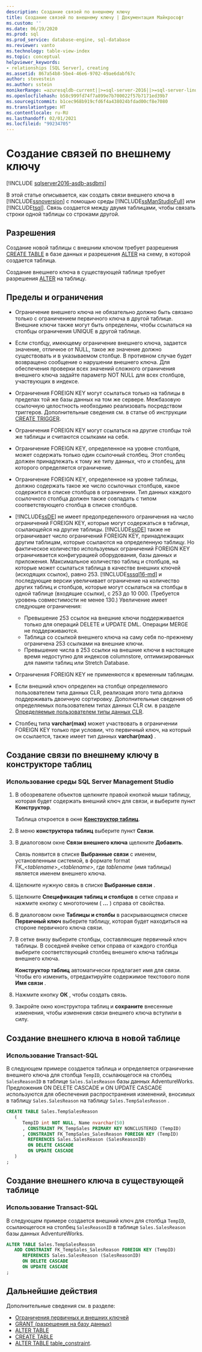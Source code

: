 ```yaml
---
description: Создание связей по внешнему ключу
title: Создание связей по внешнему ключу | Документация Майкрософт
ms.custom: ''
ms.date: 06/19/2020
ms.prod: sql
ms.prod_service: database-engine, sql-database
ms.reviewer: vanto
ms.technology: table-view-index
ms.topic: conceptual
helpviewer_keywords:
- relationships [SQL Server], creating
ms.assetid: 867a54b8-5be4-46e6-9702-49ae6dabf67c
author: stevestein
ms.author: sstein
monikerRange: =azuresqldb-current||>=sql-server-2016||>=sql-server-linux-2017||=azuresqldb-mi-current
ms.openlocfilehash: b58c999fd74f7a899e7b700022f57b7171ed39b7
ms.sourcegitcommit: b1cec968b919cfd6f4a438024bfdad00cf8e7080
ms.translationtype: HT
ms.contentlocale: ru-RU
ms.lasthandoff: 02/01/2021
ms.locfileid: "99234705"
---
```

# <a name="create-foreign-key-relationships"></a>Создание связей по внешнему ключу


[!INCLUDE [sqlserver2016-asdb-asdbmi](../../includes/applies-to-version/sqlserver2016-asdb-asdbmi.md)]

В этой статье описывается, как создать связи внешнего ключа в [!INCLUDE[ssnoversion](../../includes/ssnoversion-md.md)] с помощью среды [!INCLUDE[ssManStudioFull](../../includes/ssmanstudiofull-md.md)] или [!INCLUDE[tsql](../../includes/tsql-md.md)]. Связь создается между двумя таблицами, чтобы связать строки одной таблицы со строками другой.

## <a name="permissions"></a>Разрешения

Создание новой таблицы с внешним ключом требует разрешения [CREATE TABLE](../../t-sql/statements/create-table-transact-sql.md) в базе данных и разрешения [ALTER](../../t-sql/statements/alter-schema-transact-sql.md) на схему, в которой создается таблица.

Создание внешнего ключа в существующей таблице требует разрешения [ALTER](../../t-sql/statements/alter-table-transact-sql.md) на таблицу.

## <a name="limits-and-restrictions"></a><a name="BeforeYouBegin"></a> Пределы и ограничения

- Ограничение внешнего ключа не обязательно должно быть связано только с ограничением первичного ключа в другой таблице. Внешние ключи также могут быть определены, чтобы ссылаться на столбцы ограничения UNIQUE в другой таблице.
- Если столбцу, имеющему ограничение внешнего ключа, задается значение, отличное от NULL, такое же значение должно существовать и в указываемом столбце. В противном случае будет возвращено сообщение о нарушении внешнего ключа. Для обеспечения проверки всех значений сложного ограничения внешнего ключа задайте параметр NOT NULL для всех столбцов, участвующих в индексе.
- Ограничения FOREIGN KEY могут ссылаться только на таблицы в пределах той же базы данных на том же сервере. Межбазовую ссылочную целостность необходимо реализовать посредством триггеров. Дополнительные сведения см. в статье об инструкции [CREATE TRIGGER](../../t-sql/statements/create-trigger-transact-sql.md).
- Ограничения FOREIGN KEY могут ссылаться на другие столбцы той же таблицы и считаются ссылками на себя.
- Ограничение FOREIGN KEY, определенное на уровне столбцов, может содержать только один ссылочный столбец. Этот столбец должен принадлежать к тому же типу данных, что и столбец, для которого определяется ограничение.
- Ограничение FOREIGN KEY, определенное на уровне таблицы, должно содержать такое же число ссылочных столбцов, какое содержится в списке столбцов в ограничении. Тип данных каждого ссылочного столбца должен также совпадать с типом соответствующего столбца в списке столбцов.
- [!INCLUDE[ssDE](../../includes/ssde-md.md)] не имеет предопределенного ограничения на число ограничений FOREIGN KEY, которые могут содержаться в таблице, ссылающейся на другие таблицы. [!INCLUDE[ssDE](../../includes/ssde-md.md)] также не ограничивает число ограничений FOREIGN KEY, принадлежащих другим таблицам, которые ссылаются на определенную таблицу. Но фактическое количество используемых ограничений FOREIGN KEY ограничивается конфигурацией оборудования, базы данных и приложения. Максимальное количество таблиц и столбцов, на которые может ссылаться таблица в качестве внешних ключей (исходящих ссылок), равно 253. [!INCLUDE[sssql16-md](../../includes/sssql16-md.md)] и последующие версии увеличивает ограничение на количество других таблиц и столбцов, которые могут ссылаться на столбцы в одной таблице (входящие ссылки), с 253 до 10 000. (Требуется уровень совместимости не менее 130.) Увеличение имеет следующие ограничения:

  - Превышение 253 ссылок на внешние ключи поддерживается только для операций DELETE и UPDATE DML. Операции MERGE не поддерживаются.
  - Таблица со ссылкой внешнего ключа на саму себя по-прежнему ограничена 253 ссылками на внешние ключи.
  - Превышение числа в 253 ссылки на внешние ключи в настоящее время недоступно для индексов columnstore, оптимизированных для памяти таблиц или Stretch Database.

- Ограничения FOREIGN KEY не применяются к временным таблицам.
- Если внешний ключ определен на столбце определяемого пользователем типа данных CLR, реализация этого типа должна поддерживать двоичную сортировку. Дополнительные сведения об определяемых пользователем типах данных CLR см. в разделе [Определяемые пользователем типы данных CLR](../../relational-databases/clr-integration-database-objects-user-defined-types/clr-user-defined-types.md).
- Столбец типа **varchar(max)** может участвовать в ограничении FOREIGN KEY только при условии, что первичный ключ, на который он ссылается, также имеет тип данных **varchar(max)** .

## <a name="create-a-foreign-key-relationship-in-table-designer"></a>Создание связи по внешнему ключу в конструкторе таблиц

### <a name="using-sql-server-management-studio"></a>Использование среды SQL Server Management Studio

1. В обозревателе объектов щелкните правой кнопкой мыши таблицу, которая будет содержать внешний ключ для связи, и выберите пункт **Конструктор**.

   Таблица откроется в окне [**Конструктор таблиц**](../../ssms/visual-db-tools/design-tables-visual-database-tools.md).
2. В меню **конструктора таблиц** выберите пункт **Связи**.
3. В диалоговом окне **Связи внешнего ключа** щелкните **Добавить**.

   Связь появится в списке **Выбранные связи** с именем, установленным системой, в формате format FK_\<*tablename*>_\<*tablename*>, где *tablename* (имя таблицы) является именем внешнего ключа.
4. Щелкните нужную связь в списке **Выбранные связи** .
5. Щелкните **Спецификация таблиц и столбцов** в сетке справа и нажмите кнопку с многоточием ( **...** ) справа от свойства.
6. В диалоговом окне **Таблицы и столбы** в раскрывающемся списке **Первичный ключ** выберите таблицу, которая будет находиться на стороне первичного ключа связи.
7. В сетке внизу выберите столбцы, составляющие первичный ключ таблицы. В соседней ячейке сетки справа от каждого столбца выберите соответствующий столбец внешнего ключа таблицы внешнего ключа.

   **Конструктор таблиц** автоматически предлагает имя для связи. Чтобы его изменить, отредактируйте содержимое текстового поля **Имя связи** .
8. Нажмите кнопку **OК** , чтобы создать связь.
9. Закройте окно конструктора таблиц и **сохраните** внесенные изменения, чтобы изменения связи внешнего ключа вступили в силу.

## <a name="create-a-foreign-key-in-a-new-table"></a>Создание внешнего ключа в новой таблице

### <a name="using-transact-sql"></a>Использование Transact-SQL

В следующем примере создается таблица и определяется ограничение внешнего ключа для столбца `TempID`, ссылающегося на столбец `SalesReasonID` в таблице `Sales.SalesReason` базы данных AdventureWorks. Предложения ON DELETE CASCADE и ON UPDATE CASCADE используются для обеспечения распространения изменений, вносимых в таблицу `Sales.SalesReason` на таблицу `Sales.TempSalesReason` .    

```sql
CREATE TABLE Sales.TempSalesReason 
   (
      TempID int NOT NULL, Name nvarchar(50)
      , CONSTRAINT PK_TempSales PRIMARY KEY NONCLUSTERED (TempID)
      , CONSTRAINT FK_TempSales_SalesReason FOREIGN KEY (TempID)
        REFERENCES Sales.SalesReason (SalesReasonID)
        ON DELETE CASCADE
        ON UPDATE CASCADE
   )
;
```

## <a name="create-a-foreign-key-in-an-existing-table"></a>Создание внешнего ключа в существующей таблице

### <a name="using-transact-sql"></a>Использование Transact-SQL
В следующем примере создается внешний ключ для столбца `TempID`, ссылающегося на столбец `SalesReasonID` в таблице `Sales.SalesReason` базы данных AdventureWorks.

```sql
ALTER TABLE Sales.TempSalesReason
   ADD CONSTRAINT FK_TempSales_SalesReason FOREIGN KEY (TempID)
      REFERENCES Sales.SalesReason (SalesReasonID)
      ON DELETE CASCADE
      ON UPDATE CASCADE
;
```

## <a name="next-steps"></a>Дальнейшие действия

Дополнительные сведения см. в разделе:

- [Ограничения первичных и внешних ключей](primary-and-foreign-key-constraints.md)
- [GRANT (разрешения на базу данных)](../../t-sql/statements/grant-database-permissions-transact-sql.md)
- [ALTER TABLE](../../t-sql/statements/alter-table-transact-sql.md)
- [CREATE TABLE](../../t-sql/statements/create-table-transact-sql.md)
- [ALTER TABLE table_constraint](../../t-sql/statements/alter-table-table-constraint-transact-sql.md).
